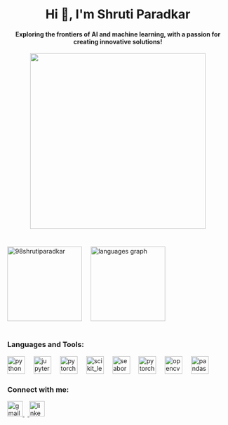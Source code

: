 <h1 align="center">Hi 👋, I'm Shruti Paradkar</h1>
<h4 align="center">Exploring the frontiers of AI and machine learning, with a passion for creating innovative solutions!</h3>


<div align="center">
  <img align="center" height="400" src="https://logicmojo.com/assets/dist/new_pages/images/data-science-intro.gif"  />
</div>


<br>

###

<div>
  <img src="https://github-readme-stats.vercel.app/api?username=98shrutiparadkar&show_icons=true&locale=en" height="170" alt="98shrutiparadkar" />
  <img width="12" />
  <img src="https://github-readme-stats.vercel.app/api/top-langs?username=98shrutiparadkar&show_icons=true&locale=en&layout=compact" height="170" alt="languages graph"  />
  <img width="12" />
</div>
<br>


###
<h3 align="left">Languages and Tools:</h3>
<div align="left">
  
  <img src="https://cdn.jsdelivr.net/gh/devicons/devicon/icons/python/python-original.svg" height="40" alt="python logo"  />
  <img width="12" />
  <img src="https://cdn.jsdelivr.net/gh/devicons/devicon/icons/jupyter/jupyter-original.svg" height="40" alt="jupyter logo"  />
  <img width="12" />
  <img src="https://cdn.jsdelivr.net/gh/devicons/devicon/icons/pytorch/pytorch-original.svg" height="40" alt="pytorch logo"  />
  <img width="12" />
  <img src="https://upload.wikimedia.org/wikipedia/commons/0/05/Scikit_learn_logo_small.svg" alt="scikit_learn" height="40" alt="pytorch logo"  />
  <img width="12" />
  <img src="https://seaborn.pydata.org/_images/logo-mark-lightbg.svg" alt="seaborn"  height="40" alt="pytorch logo"  />
  <img width="12" />
  <img src="https://www.vectorlogo.zone/logos/tensorflow/tensorflow-icon.svg" height="40" alt="pytorch logo"  />
  <img width="12" />
  <img src="https://www.vectorlogo.zone/logos/opencv/opencv-icon.svg" alt="opencv"  height="40" alt="python logo"  />
  <img width="12" />
  <img src="https://cdn.jsdelivr.net/gh/devicons/devicon/icons/pandas/pandas-original.svg" height="40" alt="pandas logo"  />
  <img width="12" />
  
</div>

###
<h3 align="left">Connect with me:</h3>


<div align="left">
  <a href="paradkarshruti9@gmail.com" target="_blank">
    <img src="https://img.shields.io/static/v1?message=Gmail&logo=gmail&label=&color=D14836&logoColor=white&labelColor=&style=for-the-badge" height="35" alt="gmail logo"  />
    <img width="7" />
  </a>  
  <a href="https://www.linkedin.com/in/shruti-paradkar-14733015a?utm_source=share&utm_campaign=share_via&utm_content=profile&utm_medium=android_app" target="_blank">
    <img src="https://img.shields.io/static/v1?message=LinkedIn&logo=linkedin&label=&color=0077B5&logoColor=white&labelColor=&style=for-the-badge" height="35" alt="linkedin logo"  /> 
  </a>
</div>

###

